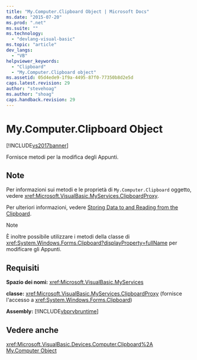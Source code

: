 ```yaml
---
title: "My.Computer.Clipboard Object | Microsoft Docs"
ms.date: "2015-07-20"
ms.prod: ".net"
ms.suite: ""
ms.technology: 
  - "devlang-visual-basic"
ms.topic: "article"
dev_langs: 
  - "VB"
helpviewer_keywords: 
  - "Clipboard"
  - "My.Computer.Clipboard object"
ms.assetid: 05d4ede9-1f9a-4495-87f0-77350b8d2e5d
caps.latest.revision: 29
author: "stevehoag"
ms.author: "shoag"
caps.handback.revision: 29
---
```

# My.Computer.Clipboard Object
[!INCLUDE[vs2017banner](../../../visual-basic/developing-apps/includes/vs2017banner.md)]

Fornisce metodi per la modifica degli Appunti.  
  
## Note  
 Per informazioni sui metodi e le proprietà di `My.Computer.Clipboard` oggetto, vedere <xref:Microsoft.VisualBasic.MyServices.ClipboardProxy>.  
  
 Per ulteriori informazioni, vedere [Storing Data to and Reading from the Clipboard](../../../visual-basic/developing-apps/programming/computer-resources/storing-data-to-and-reading-from-the-clipboard.md).  
  
> [!NOTE]
>  È inoltre possibile utilizzare i metodi della classe di <xref:System.Windows.Forms.Clipboard?displayProperty=fullName> per modificare gli Appunti.  
  
## Requisiti  
 **Spazio dei nomi:** <xref:Microsoft.VisualBasic.MyServices>  
  
 **classe:** <xref:Microsoft.VisualBasic.MyServices.ClipboardProxy> \(fornisce l'accesso a <xref:System.Windows.Forms.Clipboard>\)  
  
 **Assembly:** [!INCLUDE[vbprvbruntime](../../../visual-basic/language-reference/objects/includes/vbprvbruntime-md.md)]  
  
## Vedere anche  
 <xref:Microsoft.VisualBasic.Devices.Computer.Clipboard%2A>   
 [My.Computer Object](../../../visual-basic/language-reference/objects/my-computer-object.md)